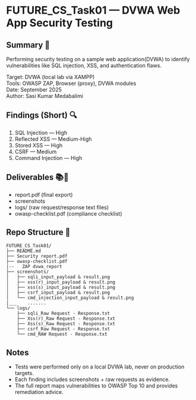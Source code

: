 # FUTURE_CS_Task01 — DVWA Web App Security Testing

## Summary 🎯
Performing security testing on a sample web application(DVWA) to identify vulnerabilities like SQL injection, XSS, and authentication flaws.

Target: DVWA (local lab via XAMPP)  
Tools: OWASP ZAP, Browser (proxy), DVWA modules  
Date: September 2025  
Author: Sasi Kumar Medabalimi

## Findings (Short) 🔍
1. SQL Injection — High  
2. Reflected XSS — Medium-High  
3. Stored XSS — High  
4. CSRF — Medium  
5. Command Injection — High  

## Deliverables 📚📑
- report.pdf (final export)
- screenshots
- logs/ (raw request/response text files)
- owasp-checklist.pdf (compliance checklist)

## Repo Structure 📏
```
FUTURE_CS_Task01/
├── README.md
├── Security report.pdf
├── owasp-checklist.pdf
|--   ZAP dvwa_report
├── screenshots/
│   ├── sqli_input_payload & result.png
│   ├── xss(r)_input_payload & result.png
│   ├── xss(s)_input_payload & result.png
│   ├── csrf_input_payload & result.png
│   └── cmd_injection_input_payload & result.png
|___    .......
└── logs/
    ├── sqli_Raw Request - Response.txt
    ├── Xss(r)_Raw Request - Response.txt
    ├── Xss(s)_Raw Request - Response.txt
    ├── csrf_Raw Request - Response.txt
    └── cmd_RAW Request - Response.txt
```

## Notes
- Tests were performed only on a local DVWA lab, never on production targets.  
- Each finding includes screenshots + raw requests as evidence.  
- The full report maps vulnerabilities to OWASP Top 10 and provides remediation advice.
